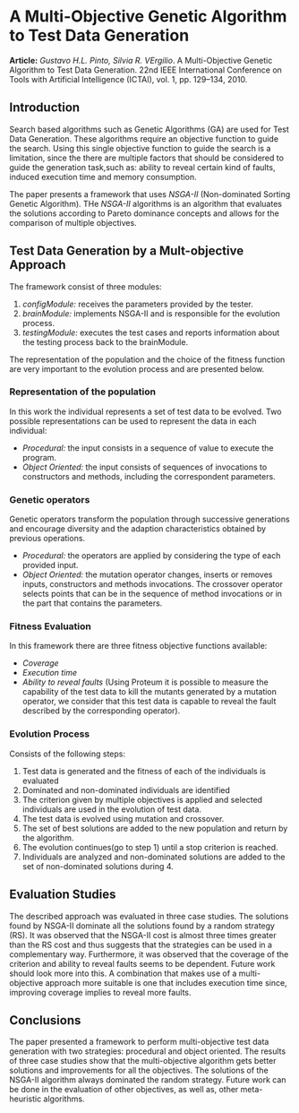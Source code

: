 # A Multi-Objective Genetic Algorithm to Test Data Generation
**Article:**
*Gustavo  H.L. Pinto, Silvia R. VErgilio*. A Multi-Objective Genetic Algorithm to Test Data Generation. 22nd IEEE International Conference on Tools with Artificial Intelligence (ICTAI),  vol. 1, pp. 129–134, 2010.

## Introduction
Search based algorithms such as Genetic Algorithms (GA) are used for Test Data Generation.
These algorithms require an objective function to guide the search.
Using this single objective function to guide the search is a limitation, since the there are multiple factors that should be considered to guide the generation task,such as: ability to reveal certain kind of faults, induced execution time and memory consumption.

The paper presents a framework that uses *NSGA-II* (Non-dominated Sorting Genetic Algorithm).
THe *NSGA-II* algorithms is an algorithm that evaluates the solutions according to Pareto dominance concepts and allows for the comparison of multiple objectives.

## Test Data Generation by a Mult-objective Approach
The framework consist of three modules:

 1. *configModule:* receives the parameters provided by the tester.
 2. *brainModule:* implements NSGA-II and is responsible for the evolution process.
 3. *testingModule:* executes the test cases and reports information about the testing process back to the brainModule.

The representation of the population and the choice of the fitness function are very important to the evolution process and are presented below.

### Representation of the population
In this work the individual represents a set of test data to be evolved.
Two possible representations can be used to represent the data in each individual:

 - *Procedural:* the input consists in a sequence of value to execute the program.
 - *Object Oriented:* the input consists of sequences of invocations to constructors and methods, including the correspondent parameters.

### Genetic operators
Genetic operators transform the population through successive generations and encourage diversity and the adaption characteristics obtained by previous operations.

 - *Procedural:* the operators are applied by considering the type of each provided input.
 - *Object Oriented:* the mutation operator changes, inserts or removes inputs, constructors and methods invocations. The crossover operator selects points that can be in the sequence of method invocations or in the part that contains the parameters.

### Fitness Evaluation
In this framework there are three fitness objective functions available:
 
 - *Coverage* 
 - *Execution time*
 - *Ability to reveal faults* (Using Proteum it is possible to measure the capability of the test data to kill the mutants generated by a mutation operator, we consider that this test data is capable to reveal the fault described by the corresponding operator).

### Evolution Process
Consists of the following steps:
1. Test data is generated and the fitness of each of the individuals is evaluated
2. Dominated and non-dominated individuals are identified
3. The criterion given by multiple objectives is applied and selected individuals are used in the evolution of test data.
4. The test data is evolved using mutation and crossover.
5. The set of best solutions are added to the new population and return by the algorithm.
6. The evolution continues(go to step 1) until a stop criterion is reached.
7. Individuals are analyzed and non-dominated solutions are added to the set of non-dominated solutions during 4.

## Evaluation Studies
The described approach was evaluated in three case studies.
The solutions found by NSGA-II dominate all the solutions found by a random strategy (RS). 
It was observed that the NSGA-II cost is almost three times greater than the RS cost and thus suggests that the strategies can be used in a complementary way.
Furthermore, it was observed that the coverage of the criterion and ability to reveal faults seems to be dependent. Future work should look more into this.
A combination that makes use of a multi-objective approach more suitable is one that includes execution time since, improving coverage implies to reveal more faults.

## Conclusions
The paper presented a framework to perform multi-objective test data generation with two strategies: procedural and object oriented.
The results of three case studies show that the multi-objective algorithm gets better solutions and improvements for all the objectives.
The solutions of the NSGA-II algorithm always dominated the random strategy.
Future work can be done in the evaluation of other objectives, as well as, other meta-heuristic algorithms.

